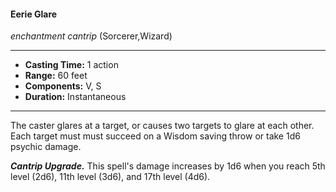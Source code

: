 #### Eerie Glare
*enchantment cantrip* (Sorcerer,Wizard)
___
- **Casting Time:** 1 action
- **Range:** 60 feet
- **Components:** V, S
- **Duration:** Instantaneous
---
The caster glares at a target, or causes two targets to glare at each other. Each target must must succeed on a Wisdom saving throw or take 1d6 psychic damage.

***Cantrip Upgrade.*** This spell's damage increases by 1d6 when you reach 5th level (2d6), 11th level (3d6), and 17th level (4d6).
